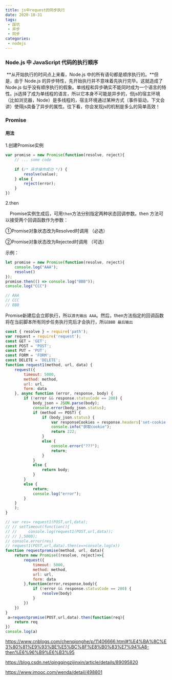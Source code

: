 ```yaml
---
title: js中request的同步执行
date: 2020-10-31
tags:
 - 踩坑
 - 异步
 - 同步
categories:
 - nodejs
---
```


### Node.js 中 JavaScript 代码的执行顺序

​	**从开始执行的时间点上来看，Node.js 中的所有语句都是顺序执行的。**但是，由于 Node.js 的异步特性，先开始执行并不意味着先执行完毕。这就造成了 Node.js 似乎没有顺序执行的假象。单线程和异步确实不能同时成为一个语言的特性。js选择了成为单线程的语言，所以它本身不可能是异步的，但js的宿主环境（比如浏览器，Node）是多线程的，宿主环境通过某种方式（事件驱动，下文会讲）使得js具备了异步的属性。往下看，你会发现js的机制是多么的简单高效！

### Promise

#### 用法

1.创建Promise实例

```javascript
var promise = new Promise(function(resolve, reject){
    // ... some code
    
    if (/* 异步操作成功 */) {
        resolve(value);
    } else {
        reject(error);
    }
})
```

2.then

 Promise实例生成后，可用`then`方法分别指定两种状态回调参数。then 方法可以接受两个回调函数作为参数：

①Promise对象状态改为Resolved时调用 （必选）

②Promise对象状态改为Rejected时调用 （可选）

示例：

```javascript
let promise = new Promise(function(resolve, reject){
    console.log("AAA");
    resolve()
});
promise.then(() => console.log("BBB"));
console.log("CCC")

// AAA
// CCC
// BBB
```

Promise新建后会立即执行，所以`首先输出 AAA`。然后，then方法指定的回调函数将在当前脚本所有同步任务执行完后才会执行，所以`BBB 最后输出`

```javascript
const { resolve } = require('path');
var request = require('request');
const GET = 'GET';
const POST = 'POST';
const PUT = 'PUT';
const FORM = 'FORM';
const DELETE = 'DELETE';
function request1(method, url, data) {
    request({
        timeout: 5000,
        method: method,
        url: url,
        form: data
    }, async function (error, response, body) {
        if (!error && response.statusCode == 200) {
            body_json = JSON.parse(body);
            console.error(body_json.status);
            if (method == POST) {
                if (body_json.status) {
                    var responseCookies = response.headers['set-cookie'];
                    console.info("获取cookie");
                    return 222;
                }
                else {
                    console.error("???");
                    return;
                }
            }
            else {
                return body;
            }
        }
        else {
            return;
            console.log("error");
        }
    }
    );
}

// var res= request1(POST,url,data);
// // setTimeout(function(){
// //     console.log(request1(POST,url,data));
// // },5000);
// console.error(res)
// request1(POST,url,data).then(x=>console.log(x))
function requestpromise(method, url, data){
    return new Promise((resolve, reject)=>{
        request({
            timeout: 5000,
            method: method,
            url: url,
            form: data
        },function(error,response,body){
            if (!error && response.statusCode == 200) {
                resolve(body)
            }
        })
    })
}
 a=requestpromise(POST,url,data).then(function(req){
    return req
})
console.log(a)
```



https://www.cnblogs.com/chenqionghe/p/11406666.html#%E4%BA%8C%E3%80%81%E9%93%BE%E5%BC%8F%E8%B0%83%E7%94%A8-then%E6%96%B9%E6%B3%95

https://blog.csdn.net/qingqingzijinxin/article/details/89095820

https://www.imooc.com/wenda/detail/498801